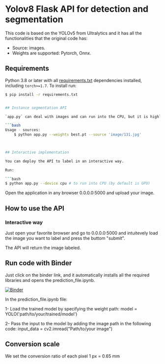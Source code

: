 # Yolov8 Flask API for detection and segmentation

This code is based on the YOLOv5 from Ultralytics and it has all the functionalities that the original code has:
- Source: images.
- Weights are supported: Pytorch, Onnx.

## Requirements

Python 3.8 or later with all [requirements.txt](requirements.txt) dependencies installed, including `torch>=1.7`. To install run:

```bash
$ pip install -r requirements.txt


## Instance segmentation API

`app.py` can deal with images and can run into the CPU, but it is highly recommendable to run in GPU.

```bash
Usage - sources:
    $ python app.py --weights best.pt --source 'image/131.jpg'                          
    


## Interactive implementation

You can deploy the API to label in an interactive way.

Run:

```bash
$ python app.py --device cpu # to run into CPU (by default is GPU)
```
Open the application in any browser 0.0.0.0:5000 and upload your image.


## How to use the API

### Interactive way
Just open your favorite browser and go to 0.0.0.0:5000 and intuitevely load the image you want to label and press the buttom "submit".

The API will return the image labeled.


## Run code with Binder

Just click on the binder link, and it automatically installs all the required libraries and opens the prediction_file.ipynb. 

[![Binder](https://mybinder.org/badge_logo.svg)](https://mybinder.org/v2/gh/sqbqamar/fiberseg/master?labpath=prediction_file.ipynb)




In the prediction_file.ipynb file:

1- Load the trained model by specifying the weight path:
model = YOLO('path/to/your/trained/model') 


 

2- Pass the input to the model by adding the image path in the following code:
input_data = cv2.imread("Path/to/your image")


## Conversion scale 
We set the conversion ratio of each pixel 
1 px = 0.65 mm

